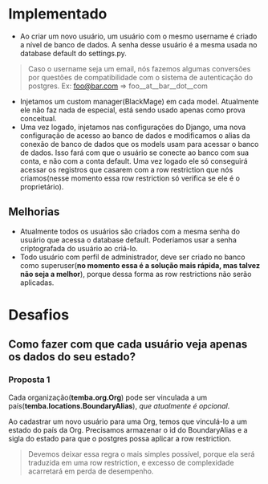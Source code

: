# Implementado
* Ao criar um novo usuário, um usuário com o mesmo username é criado a nível de
banco de dados. A senha desse usuário é a mesma usada no database default do
settings.py.
> Caso o username seja um email, nós fazemos algumas conversões por questões de 
  compatibilidade com o sistema de autenticação do postgres.
  Ex: foo@bar.com => foo__at__bar__dot__com
* Injetamos um custom manager(BlackMage) em cada model. Atualmente ele não faz
nada de especial, está sendo usado apenas como prova conceitual.
* Uma vez logado, injetamos nas configurações do Django, uma nova configuração
de acesso ao banco de dados e modificamos o alias da conexão de banco de dados
que os models usam para acessar o banco de dados. Isso fará com que o usuário
se conecte ao banco com sua conta, e não com a conta default. Uma vez logado
ele só conseguirá acessar os registros que casarem com a row restriction que nós
criamos(nesse momento essa row restriction só verifica se ele é o proprietário).

## Melhorias
* Atualmente todos os usuários são criados com a mesma senha do usuário que
acessa o database default. Poderíamos usar a senha criptografada do usuário
ao criá-lo.
* Todo usuário com perfil de administrador, deve ser criado no banco como
superuser(**no momento essa é a solução mais rápida, mas talvez não seja
a melhor**), porque dessa forma as row restrictions não serão aplicadas.

# Desafios
## Como fazer com que cada usuário veja apenas os dados do seu estado?
### Proposta 1
Cada organização(**temba.org.Org**) pode ser vinculada a um país(**temba.locations.BoundaryAlias**),
_que atualmente é opcional_.

Ao cadastrar um novo usuário para uma Org, temos que vinculá-lo a um estado do país da Org.
Precisamos armazenar o id do BoundaryAlias e a sigla do estado para que o postgres possa aplicar
a row restriction.

> Devemos deixar essa regra o mais simples possível, porque ela será traduzida em uma row restriction,
  e excesso de complexidade acarretará em perda de desempenho. 
